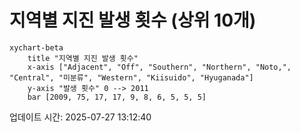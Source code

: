 # 지역별 지진 발생 횟수 (상위 10개)

```mermaid
xychart-beta
    title "지역별 지진 발생 횟수"
    x-axis ["Adjacent", "Off", "Southern", "Northern", "Noto,", "Central", "미분류", "Western", "Kiisuido", "Hyuganada"]
    y-axis "발생 횟수" 0 --> 2011
    bar [2009, 75, 17, 17, 9, 8, 6, 5, 5, 5]
```

업데이트 시간: 2025-07-27 13:12:40

